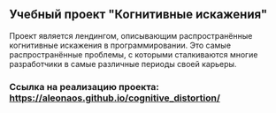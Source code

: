 ## Учебный проект "Когнитивные искажения"

Проект является лендингом, описывающим распространённые когнитивные искажения в программировании. Это самые распространённые проблемы, с которыми сталкиваются многие разработчики в самые различные периоды своей карьеры.

### Ссылка на реализацию проекта: https://aleonaos.github.io/cognitive_distortion/

